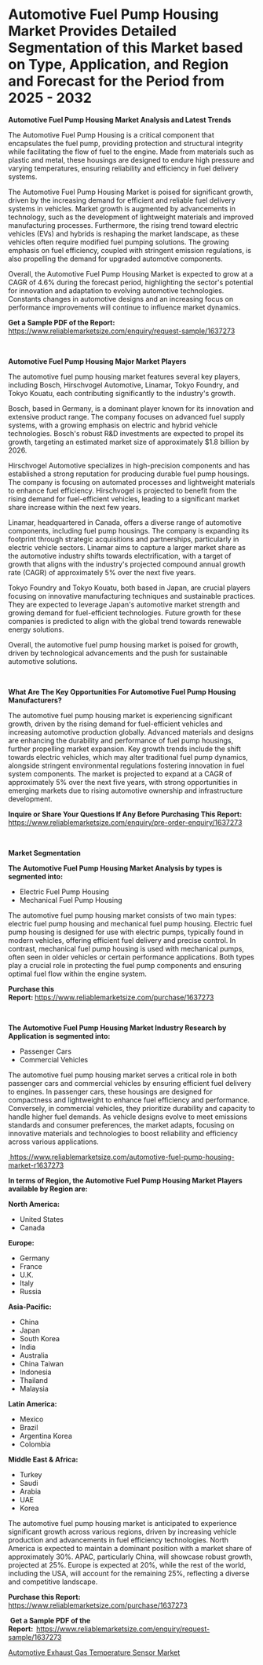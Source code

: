 <p><h1>Automotive Fuel Pump Housing Market Provides Detailed Segmentation of this Market based on Type, Application, and Region and Forecast for the Period from 2025 - 2032</h1></p><p><strong>Automotive Fuel Pump Housing Market Analysis and Latest Trends</strong></p>
<p><p>The Automotive Fuel Pump Housing is a critical component that encapsulates the fuel pump, providing protection and structural integrity while facilitating the flow of fuel to the engine. Made from materials such as plastic and metal, these housings are designed to endure high pressure and varying temperatures, ensuring reliability and efficiency in fuel delivery systems.</p><p>The Automotive Fuel Pump Housing Market is poised for significant growth, driven by the increasing demand for efficient and reliable fuel delivery systems in vehicles. Market growth is augmented by advancements in technology, such as the development of lightweight materials and improved manufacturing processes. Furthermore, the rising trend toward electric vehicles (EVs) and hybrids is reshaping the market landscape, as these vehicles often require modified fuel pumping solutions. The growing emphasis on fuel efficiency, coupled with stringent emission regulations, is also propelling the demand for upgraded automotive components.</p><p>Overall, the Automotive Fuel Pump Housing Market is expected to grow at a CAGR of 4.6% during the forecast period, highlighting the sector's potential for innovation and adaptation to evolving automotive technologies. Constants changes in automotive designs and an increasing focus on performance improvements will continue to influence market dynamics.</p></p>
<p><strong>Get a Sample PDF of the Report:&nbsp;</strong> <a href="https://www.reliablemarketsize.com/enquiry/request-sample/1637273?utm_campaign=3563&utm_medium=2&utm_source=Github&utm_content=ia&utm_term=23032025&utm_id=automotive-fuel-pump-housing">https://www.reliablemarketsize.com/enquiry/request-sample/1637273</a></p>
<p>&nbsp;</p>
<p><strong>Automotive Fuel Pump Housing Major Market Players</strong></p>
<p><p>The automotive fuel pump housing market features several key players, including Bosch, Hirschvogel Automotive, Linamar, Tokyo Foundry, and Tokyo Kouatu, each contributing significantly to the industry's growth.</p><p>Bosch, based in Germany, is a dominant player known for its innovation and extensive product range. The company focuses on advanced fuel supply systems, with a growing emphasis on electric and hybrid vehicle technologies. Bosch's robust R&D investments are expected to propel its growth, targeting an estimated market size of approximately $1.8 billion by 2026.</p><p>Hirschvogel Automotive specializes in high-precision components and has established a strong reputation for producing durable fuel pump housings. The company is focusing on automated processes and lightweight materials to enhance fuel efficiency. Hirschvogel is projected to benefit from the rising demand for fuel-efficient vehicles, leading to a significant market share increase within the next few years.</p><p>Linamar, headquartered in Canada, offers a diverse range of automotive components, including fuel pump housings. The company is expanding its footprint through strategic acquisitions and partnerships, particularly in electric vehicle sectors. Linamar aims to capture a larger market share as the automotive industry shifts towards electrification, with a target of growth that aligns with the industry's projected compound annual growth rate (CAGR) of approximately 5% over the next five years.</p><p>Tokyo Foundry and Tokyo Kouatu, both based in Japan, are crucial players focusing on innovative manufacturing techniques and sustainable practices. They are expected to leverage Japan's automotive market strength and growing demand for fuel-efficient technologies. Future growth for these companies is predicted to align with the global trend towards renewable energy solutions.</p><p>Overall, the automotive fuel pump housing market is poised for growth, driven by technological advancements and the push for sustainable automotive solutions.</p></p>
<p>&nbsp;</p>
<p><strong>What Are The Key Opportunities For Automotive Fuel Pump Housing Manufacturers?</strong></p>
<p><p>The automotive fuel pump housing market is experiencing significant growth, driven by the rising demand for fuel-efficient vehicles and increasing automotive production globally. Advanced materials and designs are enhancing the durability and performance of fuel pump housings, further propelling market expansion. Key growth trends include the shift towards electric vehicles, which may alter traditional fuel pump dynamics, alongside stringent environmental regulations fostering innovation in fuel system components. The market is projected to expand at a CAGR of approximately 5% over the next five years, with strong opportunities in emerging markets due to rising automotive ownership and infrastructure development.</p></p>
<p><strong>Inquire or Share Your Questions If Any Before Purchasing This Report:</strong> <a href="https://www.reliablemarketsize.com/enquiry/pre-order-enquiry/1637273?utm_campaign=3563&utm_medium=2&utm_source=Github&utm_content=ia&utm_term=23032025&utm_id=automotive-fuel-pump-housing">https://www.reliablemarketsize.com/enquiry/pre-order-enquiry/1637273</a></p>
<p>&nbsp;</p>
<p><strong>Market Segmentation</strong></p>
<p><strong>The Automotive Fuel Pump Housing Market Analysis by types is segmented into:</strong></p>
<p><ul><li>Electric Fuel Pump Housing</li><li>Mechanical Fuel Pump Housing</li></ul></p>
<p><p>The automotive fuel pump housing market consists of two main types: electric fuel pump housing and mechanical fuel pump housing. Electric fuel pump housing is designed for use with electric pumps, typically found in modern vehicles, offering efficient fuel delivery and precise control. In contrast, mechanical fuel pump housing is used with mechanical pumps, often seen in older vehicles or certain performance applications. Both types play a crucial role in protecting the fuel pump components and ensuring optimal fuel flow within the engine system.</p></p>
<p><strong>Purchase this Report:&nbsp;</strong><a href="https://www.reliablemarketsize.com/purchase/1637273?utm_campaign=3563&utm_medium=2&utm_source=Github&utm_content=ia&utm_term=23032025&utm_id=automotive-fuel-pump-housing">https://www.reliablemarketsize.com/purchase/1637273</a></p>
<p>&nbsp;</p>
<p><strong>The Automotive Fuel Pump Housing Market Industry Research by Application is segmented into:</strong></p>
<p><ul><li>Passenger Cars</li><li>Commercial Vehicles</li></ul></p>
<p><p>The automotive fuel pump housing market serves a critical role in both passenger cars and commercial vehicles by ensuring efficient fuel delivery to engines. In passenger cars, these housings are designed for compactness and lightweight to enhance fuel efficiency and performance. Conversely, in commercial vehicles, they prioritize durability and capacity to handle higher fuel demands. As vehicle designs evolve to meet emissions standards and consumer preferences, the market adapts, focusing on innovative materials and technologies to boost reliability and efficiency across various applications.</p></p>
<p><a href="https://www.reliablemarketsize.com/automotive-fuel-pump-housing-market-r1637273?utm_campaign=3563&utm_medium=2&utm_source=Github&utm_content=ia&utm_term=23032025&utm_id=automotive-fuel-pump-housing">&nbsp;https://www.reliablemarketsize.com/automotive-fuel-pump-housing-market-r1637273</a></p>
<p><strong>In terms of Region, the Automotive Fuel Pump Housing Market Players available by Region are:</strong></p>
<p>
    <p> <strong> North America: </strong>
        <ul>
            <li>United States</li>
            <li>Canada</li>
        </ul>
        </p> 
    <p> <strong> Europe: </strong>
        <ul>
            <li>Germany</li>
            <li>France</li>
            <li>U.K.</li>
            <li>Italy</li>
            <li>Russia</li>
        </ul>
        </p> 
    <p> <strong> Asia-Pacific: </strong>
        <ul>
            <li>China</li>
            <li>Japan</li>
            <li>South Korea</li>
            <li>India</li>
            <li>Australia</li>
            <li>China Taiwan</li>
            <li>Indonesia</li>
            <li>Thailand</li>
            <li>Malaysia</li>
        </ul>
        </p> 
    <p> <strong> Latin America: </strong>
        <ul>
            <li>Mexico</li>
            <li>Brazil</li>
            <li>Argentina Korea</li>
            <li>Colombia</li>
        </ul>
        </p> 
    <p> <strong> Middle East & Africa: </strong>
        <ul>
            <li>Turkey</li>
            <li>Saudi</li>
            <li>Arabia</li>
            <li>UAE</li>
            <li>Korea</li>
        </ul>
    </p>
    </p>
<p><p>The automotive fuel pump housing market is anticipated to experience significant growth across various regions, driven by increasing vehicle production and advancements in fuel efficiency technologies. North America is expected to maintain a dominant position with a market share of approximately 30%. APAC, particularly China, will showcase robust growth, projected at 25%. Europe is expected at 20%, while the rest of the world, including the USA, will account for the remaining 25%, reflecting a diverse and competitive landscape.</p></p>
<p><strong>Purchase this Report: </strong><a href="https://www.reliablemarketsize.com/purchase/1637273?utm_campaign=3563&utm_medium=2&utm_source=Github&utm_content=ia&utm_term=23032025&utm_id=automotive-fuel-pump-housing">https://www.reliablemarketsize.com/purchase/1637273</a></p>
<p>&nbsp;<strong>Get a Sample PDF of the Report:&nbsp;&nbsp;</strong><a href="https://www.reliablemarketsize.com/enquiry/request-sample/1637273?utm_campaign=3563&utm_medium=2&utm_source=Github&utm_content=ia&utm_term=23032025&utm_id=automotive-fuel-pump-housing">https://www.reliablemarketsize.com/enquiry/request-sample/1637273</a></p>
<p><strong></strong></p>
<p><p><a href="https://github.com/dayaanapis5/Market-Research-Report-List-1/blob/main/automotive-exhaust-gas-temperature-sensor-market.md?utm_campaign=3563&utm_medium=2&utm_source=Github&utm_content=ia&utm_term=23032025&utm_id=automotive-fuel-pump-housing">Automotive Exhaust Gas Temperature Sensor Market</a></p></p>